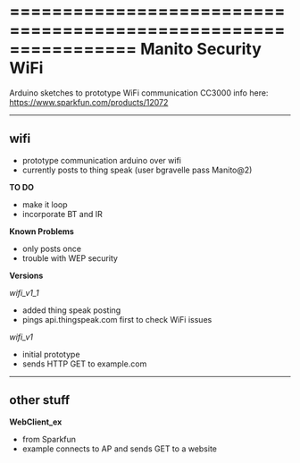 ================================================================
Manito Security WiFi
================================================================

Arduino sketches to prototype WiFi communication
CC3000 info here: https://www.sparkfun.com/products/12072

----------------------------------------------------------------------------

**wifi**
----------------------------------------------------------------------------
  * prototype communication arduino over wifi
  * currently posts to thing speak (user bgravelle pass Manito@2)

  **TO DO**
  * make it loop
  * incorporate BT and IR

  **Known Problems**
  * only posts once
  * trouble with WEP security

  **Versions**

  *wifi_v1_1*
   * added thing speak posting
   * pings api.thingspeak.com first to check WiFi issues

  *wifi_v1*
   * initial prototype
   * sends HTTP GET to example.com

----------------------------------------------------------------------------

**other stuff**
----------------------------------------------------------------------------
**WebClient_ex**
 * from Sparkfun
 * example connects to AP and sends GET to a website


